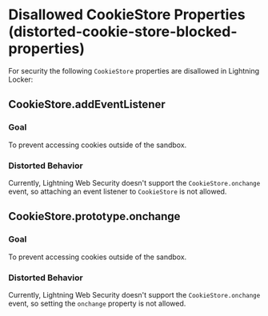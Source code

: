 # Disallowed CookieStore Properties (distorted-cookie-store-blocked-properties)

For security the following `CookieStore` properties are disallowed in Lightning Locker:

<!-- START generated embed: @locker/distortion/src/CookieStore/docs/addEventListener-value.md -->
## CookieStore.addEventListener

### Goal

To prevent accessing cookies outside of the sandbox.

### Distorted Behavior

Currently, Lightning Web Security doesn't support the `CookieStore.onchange` event, so attaching an event listener to `CookieStore` is not allowed.
<!-- END generated embed, please keep comment -->

<!-- START generated embed: @locker/distortion/src/CookieStore/docs/onchange-setter.md -->
## CookieStore.prototype.onchange

### Goal

To prevent accessing cookies outside of the sandbox.

### Distorted Behavior

Currently, Lightning Web Security doesn't support the `CookieStore.onchange` event, so setting the `onchange` property is not allowed.
<!-- END generated embed, please keep comment -->

